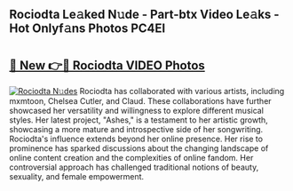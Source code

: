 ## Rociodta Le𝚊ked N𝚞de - Part-btx Video Le𝚊ks - Hot Onlyf𝚊ns Photos PC4EI

# <h2><a href="http://ac45475.deff.icu/?id=Rociodta">🔗 New 👉🔴 Rociodta VIDEO Photos</a></h2>

[![Rociodta N𝚞des](https://i.imgur.com/rIISA9y.gif)](http://ac45475.deff.icu/?id=Rociodta)
Rociodta has collaborated with various artists, including mxmtoon, Chelsea Cutler, and Claud. These collaborations have further showcased her versatility and willingness to explore different musical styles. Her latest project, "Ashes," is a testament to her artistic growth, showcasing a more mature and introspective side of her songwriting. Rociodta's influence extends beyond her online presence. Her rise to prominence has sparked discussions about the changing landscape of online content creation and the complexities of online fandom. Her controversial approach has challenged traditional notions of beauty, sexuality, and female empowerment.
